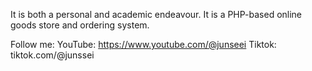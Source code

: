 It is both a personal and academic endeavour. It is a PHP-based online goods store and ordering system.

Follow me:
YouTube: https://www.youtube.com/@junseei
Tiktok: tiktok.com/@junssei
